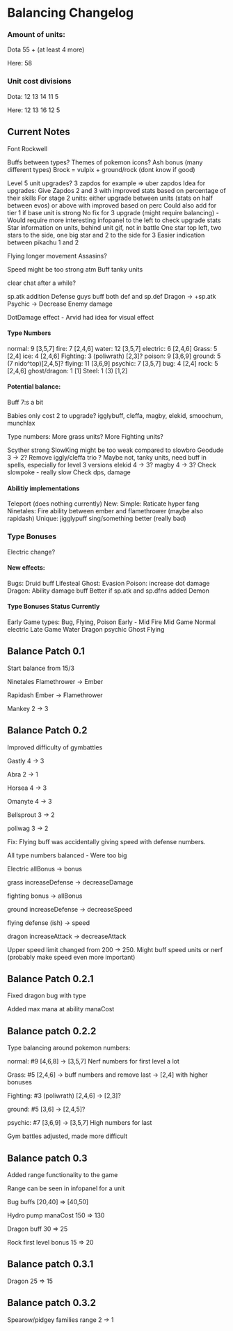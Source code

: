# Balancing Changelog

### Amount of units:

Dota 55 + (at least 4 more)

Here: 58

### Unit cost divisions

Dota: 12 13 14 11 5

Here: 12 13 16 12 5

## Current Notes

Font Rockwell

Buffs between types?
  Themes of pokemon icons?
    Ash bonus (many different types)
    Brock = vulpix + ground/rock (dont know if good)

Level 5 unit upgrades?
  3 zapdos for example => uber zapdos
  Idea for upgrades: 
    Give Zapdos 2 and 3 with improved stats based on percentage of their skills
    For stage 2 units: either upgrade between units (stats on half between evos) or above with improved based on perc
      Could also add for tier 1 if base unit is strong
    No fix for 3 upgrade (might require balancing)
    -
    Would require more interesting infopanel to the left to check upgrade stats
    Star information on units, behind unit gif, not in battle
      One star top left, two stars to the side, one big star and 2 to the side for 3
      Easier indication between pikachu 1 and 2

Flying longer movement
  Assasins?

Speed might be too strong atm
    Buff tanky units

clear chat after a while?

sp.atk addition
  Defense guys buff both def and sp.def
  Dragon -> +sp.atk
  Psychic -> Decrease Enemy damage

DotDamage effect - Arvid had idea for visual effect

#### Type Numbers

normal: 9 [3,5,7]
fire: 7 [2,4,6]
water: 12 [3,5,7]
electric: 6 [2,4,6]
Grass: 5 [2,4]
ice: 4 [2,4,6]
Fighting: 3 (poliwrath) [2,3]?
poison: 9 [3,6,9]
ground: 5 (7 nido^top)[2,4,5]?
flying: 11 [3,6,9]
psychic: 7 [3,5,7]
bug: 4  [2,4]
rock: 5 [2,4,6]
ghost/dragon: 1 [1]
Steel: 1 (3) [1,2]


#### Potential balance:

  Buff 7:s a bit

  Babies only cost 2 to upgrade?
    igglybuff, cleffa, magby, elekid, smoochum, munchlax

  Type numbers:
  More grass units?
  More Fighting units?

  Scyther strong
  SlowKing might be too weak compared to slowbro
  Geodude 3 -> 2?
  Remove iggly/cleffa trio ? 
    Maybe not, tanky units, need buff in spells, especially for level 3 versions
  elekid 4 -> 3?
  magby 4 -> 3?
  Check slowpoke - really slow
  Check dps, damage

#### Abilitiy implementations
  Teleport (does nothing currently)
  New:
    Simple: 
      Raticate hyper fang
      Ninetales: Fire ability between ember and flamethrower (maybe also rapidash)
    Unique:
      jigglypuff sing/something better (really bad)

### Type Bonuses

Electric change?

#### New effects: 
  Bugs: Druid buff
  Lifesteal
  Ghost: Evasion
  Poison: increase dot damage
  Dragon: Ability damage buff
    Better if sp.atk and sp.dfns added
  Demon

#### Type Bonuses Status Currently
  Early Game types:
      Bug, Flying, Poison
  Early - Mid
      Fire
  Mid Game
      Normal electric
  Late Game
      Water Dragon psychic Ghost
      Flying 
    

## Balance Patch 0.1

Start balance from 15/3

Ninetales Flamethrower -> Ember

Rapidash Ember -> Flamethrower

Mankey 2 -> 3

## Balance Patch 0.2

Improved difficulty of gymbattles

Gastly 4 -> 3

Abra 2 -> 1

Horsea 4 -> 3

Omanyte 4 -> 3

Bellsprout 3 -> 2

poliwag 3 -> 2

Fix: Flying buff was accidentally giving speed with defense numbers. 

All type numbers balanced - Were too big

  Electric allBonus -> bonus

  grass increaseDefense -> decreaseDamage

  fighting bonus -> allBonus 

  ground increaseDefense -> decreaseSpeed

  flying defense (ish) -> speed

  dragon increaseAttack -> decreaseAttack

Upper speed limit changed from 200 -> 250. Might buff speed units or nerf (probably make speed even more important)

## Balance Patch 0.2.1

Fixed dragon bug with type

Added max mana at ability manaCost

## Balance patch 0.2.2

Type balancing around pokemon numbers:

normal: #9 [4,6,8] -> [3,5,7] Nerf numbers for first level a lot

Grass: #5 [2,4,6] -> buff numbers and remove last -> [2,4] with higher bonuses

Fighting: #3 (poliwrath) [2,4,6] -> [2,3]?

ground: #5 [3,6] -> [2,4,5]?

psychic: #7 [3,6,9] -> [3,5,7] High numbers for last

Gym battles adjusted, made more difficult

## Balance patch 0.3

Added range functionality to the game

Range can be seen in infopanel for a unit

Bug buffs [20,40] => [40,50]

Hydro pump manaCost 150 => 130

Dragon buff 30 => 25

Rock first level bonus 15 => 20

## Balance patch 0.3.1

Dragon 25 => 15

## Balance patch 0.3.2

Spearow/pidgey families range 2 -> 1